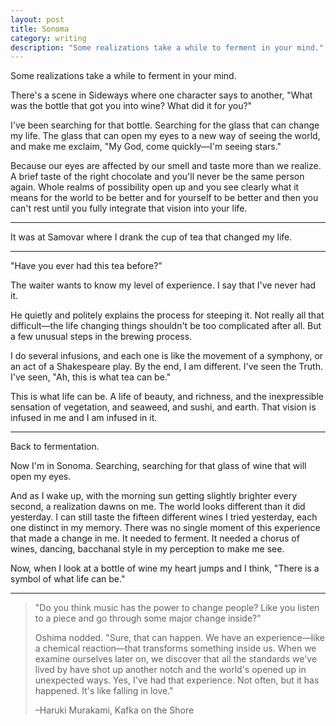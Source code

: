 ```yaml
---
layout: post
title: Sonoma
category: writing
description: "Some realizations take a while to ferment in your mind."
---
```


Some realizations take a while to ferment in your mind.

There's a scene in Sideways where one character says to another, "What was the bottle that got you into wine? What did it for you?"

I've been searching for that bottle. Searching for the glass that can change my life. The glass that can open my eyes to a new way of seeing the world, and make me exclaim, "My God, come quickly—I'm seeing stars."

Because our eyes are affected by our smell and taste more than we realize. A brief taste of the right chocolate and you'll never be the same person again. Whole realms of possibility open up and you see clearly what it means for the world to be better and for yourself to be better and then you can't rest until you fully integrate that vision into your life.

---

It was at Samovar where I drank the cup of tea that changed my life.

---

"Have you ever had this tea before?"

The waiter wants to know my level of experience. I say that I've never had it.

He quietly and politely explains the process for steeping it. Not really all that difficult—the life changing things shouldn't be too complicated after all. But a few unusual steps in the brewing process.

I do several infusions, and each one is like the movement of a symphony, or an act of a Shakespeare play. By the end, I am different. I've seen the Truth. I've seen, "Ah, this is what tea can be."

This is what life can be. A life of beauty, and richness, and the inexpressible sensation of vegetation, and seaweed, and sushi, and earth. That vision is infused in me and I am infused in it.

---

Back to fermentation.

Now I'm in Sonoma. Searching, searching for that glass of wine that will open my eyes.

And as I wake up, with the morning sun getting slightly brighter every second, a realization dawns on me. The world looks different than it did yesterday. I can still taste the fifteen different wines I tried yesterday, each one distinct in my memory. There was no single moment of this experience that made a change in me. It needed to ferment. It needed a chorus of wines, dancing, bacchanal style in my perception to make me see.

Now, when I look at a bottle of wine my heart jumps and I think, "There is a symbol of what life can be."

---

>"Do you think music has the power to change people? Like you listen to a piece and go through some major change inside?"
>
>Oshima nodded. "Sure, that can happen. We have an experience—like a chemical reaction—that transforms something inside us. When we examine ourselves later on, we discover that all the standards we've lived by have shot up another notch and the world's opened up in unexpected ways. Yes, I've had that experience. Not often, but it has happened. It's like falling in love."
>
>–Haruki Murakami, Kafka on the Shore
